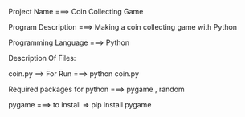 Project Name ===> Coin Collecting Game

Program Description ===> Making a coin collecting game with Python

Programming Language ===> Python

Description Of Files:

coin.py ==> For Run ===> python coin.py

Required packages for python ===> pygame , random

pygame ===> to install => pip install pygame